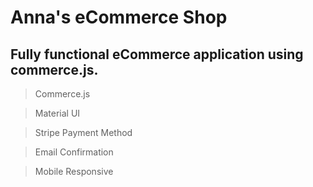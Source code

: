 # Anna's eCommerce Shop

## Fully functional eCommerce application using commerce.js.

> Commerce.js

> Material UI

> Stripe Payment Method

> Email Confirmation

> Mobile Responsive
